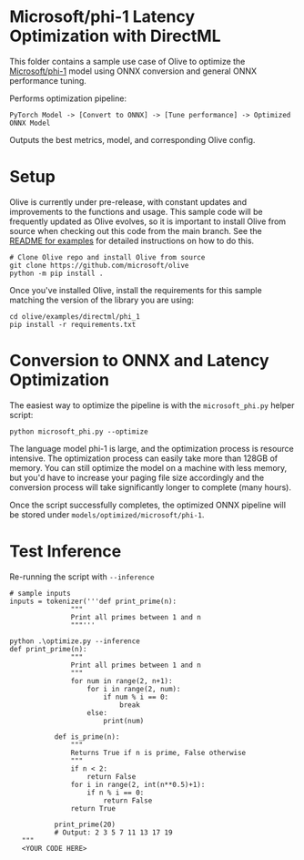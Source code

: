 # Microsoft/phi-1 Latency Optimization with DirectML
This folder contains a sample use case of Olive to optimize the [Microsoft/phi-1](https://huggingface.co/microsoft/phi-1) model using ONNX conversion and general ONNX performance tuning.

Performs optimization pipeline:

    PyTorch Model -> [Convert to ONNX] -> [Tune performance] -> Optimized ONNX Model

Outputs the best metrics, model, and corresponding Olive config.

# Setup

Olive is currently under pre-release, with constant updates and improvements to the functions and usage. This sample code will be frequently updated as Olive evolves, so it is important to install Olive from source when checking out this code from the main branch. See the [README for examples](https://github.com/microsoft/Olive/blob/main/examples/README.md#important) for detailed instructions on how to do this.

```
# Clone Olive repo and install Olive from source
git clone https://github.com/microsoft/olive
python -m pip install .
```

Once you've installed Olive, install the requirements for this sample matching the version of the library you are using:
```
cd olive/examples/directml/phi_1
pip install -r requirements.txt
```

# Conversion to ONNX and Latency Optimization

The easiest way to optimize the pipeline is with the `microsoft_phi.py` helper script:

```
python microsoft_phi.py --optimize
```

The language model phi-1 is large, and the optimization process is resource intensive. The optimization process can easily take more than 128GB of memory. You can still optimize the model on a machine with less memory, but you'd have to increase your paging file size accordingly and the conversion process will take significantly longer to complete (many hours).

Once the script successfully completes, the optimized ONNX pipeline will be stored under `models/optimized/microsoft/phi-1`.

# Test Inference
Re-running the script with `--inference` 
```
# sample inputs
inputs = tokenizer('''def print_prime(n):
               """
               Print all primes between 1 and n
               """'''
```

```
python .\optimize.py --inference
def print_prime(n):
               """
               Print all primes between 1 and n
               """
               for num in range(2, n+1):
                   for i in range(2, num):
                       if num % i == 0:
                           break
                   else:
                       print(num)

           def is_prime(n):
               """
               Returns True if n is prime, False otherwise
               """
               if n < 2:
                   return False
               for i in range(2, int(n**0.5)+1):
                   if n % i == 0:
                       return False
               return True

           print_prime(20)
           # Output: 2 3 5 7 11 13 17 19
   """
   <YOUR CODE HERE>
```
